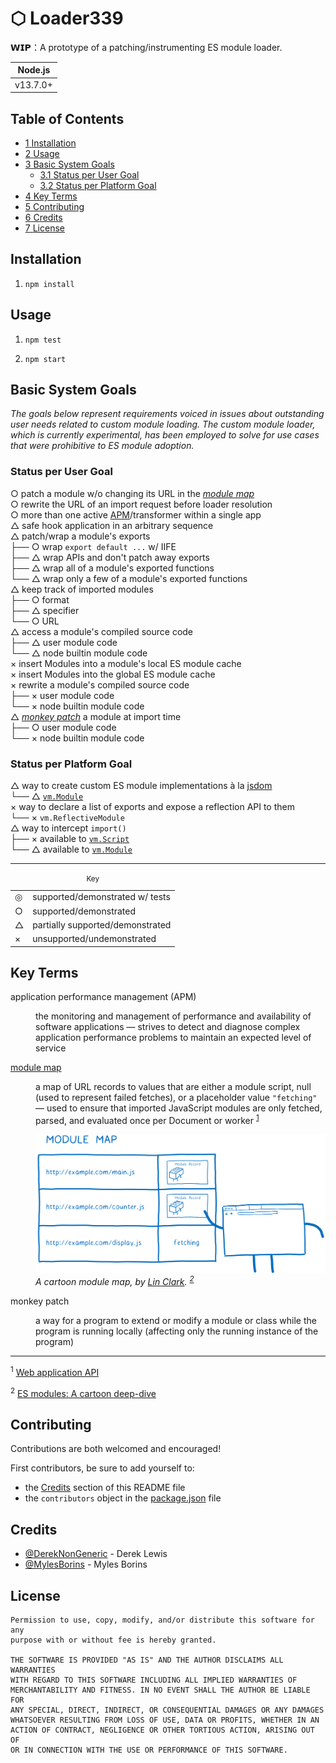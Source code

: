 # ⬡ Loader339

𝗪𝗜𝗣：A prototype of a patching/instrumenting ES module loader.

| Node.js  |
| :------: |
| v13.7.0+ |

## <a id="Table_of_Contents">Table of Contents</a>

- [<span class="tocnumber">1</span> <span class="toctext">Installation</span>](#installation)
- [<span class="tocnumber">2</span> <span class="toctext">Usage</span>](#usage)
- [<span class="tocnumber">3</span> <span class="toctext">Basic System Goals</span>](#basic-system-goals)
  - [<span class="tocnumber">3.1</span> <span class="toctext">Status per User Goal</span>](#status-per-user-goal)
  - [<span class="tocnumber">3.2</span> <span class="toctext">Status per Platform Goal</span>](#status-per-platform-goal)
- [<span class="tocnumber">4</span> <span class="toctext">Key Terms</span>](#key-terms)
- [<span class="tocnumber">5</span> <span class="toctext">Contributing</span>](#contributing)
- [<span class="tocnumber">6</span> <span class="toctext">Credits</span>](#credits)
- [<span class="tocnumber">7</span> <span class="toctext">License</span>](#license)

## Installation

1. `npm install`

## Usage

1. `npm test`

1. `npm start`

## Basic System Goals<a id="basic-system-goals"></a>

_The goals below represent requirements voiced in issues about outstanding user
needs related to custom module loading. The custom module loader, which is
currently experimental, has been employed to solve for use cases that were
prohibitive to ES module adoption._

### <a id="status-per-user-goal">Status per User Goal</a>

○ patch a module w/o changing its URL in the [_module map_](#module-map)  
○ rewrite the URL of an import request before loader resolution  
○ more than one active [APM](#apm)/transformer within a single app  
△ safe hook application in an arbitrary sequence  
△ patch/wrap a module's exports  
├── ○ wrap `export default ...` w/ IIFE  
├── △ wrap APIs and don't patch away exports  
├── △ wrap all of a module's exported functions  
└── △ wrap only a few of a module's exported functions  
△ keep track of imported modules  
├── ○ format  
├── △ specifier  
└── ○ URL  
△ access a module's compiled source code  
├── △ user module code  
└── △ node builtin module code  
× insert Modules into a module's local ES module cache  
× insert Modules into the global ES module cache  
× rewrite a module's compiled source code  
├── × user module code  
└── × node builtin module code  
△ [_monkey patch_](#monkey-patch) a module at import time  
├── ○ user module code  
└── × node builtin module code

### Status per Platform Goal<a id="status-per-platform-goal"></a>

△ way to create custom ES module implementations à la
[jsdom](https://github.com/jsdom/jsdom)  
└── △ [`vm.Module`](https://nodejs.org/api/vm.html#vm_class_vm_module)  
× way to declare a list of exports and expose a reflection API to them  
└── × `vm.ReflectiveModule`  
△ way to intercept `import()`  
├── × available to
[`vm.Script`](https://nodejs.org/api/vm.html#vm_class_vm_script)  
└── △ available to
[`vm.Module`](https://nodejs.org/api/vm.html#vm_class_vm_module)

---

<table>
<caption><small>Key</small></caption>
<tbody>
<tr><td>◎</td><td>supported/demonstrated w/ tests</td></tr>
<tr><td>○</td><td>supported/demonstrated</td></tr>
<tr><td>△</td><td>partially supported/demonstrated</td></tr>
<tr><td>×</td><td>unsupported/undemonstrated</td></tr>
<tbody>
</table>

## Key Terms<a id="key-terms"></a>

<dl>
<dt id="apm">application performance management (APM)</dt>
<dd>

the monitoring and management of performance and availability of software
applications — strives to detect and diagnose complex application performance
problems to maintain an expected level of service

</dd>
<dt id="module-map">

[module map](https://html.spec.whatwg.org/multipage/webappapis.html#module-map)

</dt>
<dd>

a map of URL records to values that are either a module script, null (used to
represent failed fetches), or a placeholder value `"fetching"` — used to ensure
that imported JavaScript modules are only fetched, parsed, and evaluated once
per Document or worker <sup>[1](#ref1)</sup>

![](doc/img/25_module_map.png) _A cartoon module map, by
[Lin Clark](https://twitter.com/linclark). <sup>[2](#ref2)</sup>_

</dd>

<dt id="monkey-patch">monkey patch</dt>
<dd>

a way for a program to extend or modify a module or class while the program is
running locally (affecting only the running instance of the program)

</dd>
</dl>

---

<sup id="ref1">1</sup>
[Web application API](https://html.spec.whatwg.org/multipage/webappapis.html#module-map)

<sup id="ref2">2</sup>
[ES modules: A cartoon deep-dive](https://hacks.mozilla.org/2018/03/es-modules-a-cartoon-deep-dive/)

## Contributing

Contributions are both welcomed and encouraged!

First contributors, be sure to add yourself to:

- the [Credits](#credits) section of this README file
- the `contributors` object in the [package.json](./package.json) file

## Credits

- [@DerekNonGeneric](https://github.com/DerekNonGeneric) - Derek Lewis
- [@MylesBorins](https://github.com/MylesBorins) - Myles Borins

## License

```
Permission to use, copy, modify, and/or distribute this software for any
purpose with or without fee is hereby granted.

THE SOFTWARE IS PROVIDED "AS IS" AND THE AUTHOR DISCLAIMS ALL WARRANTIES
WITH REGARD TO THIS SOFTWARE INCLUDING ALL IMPLIED WARRANTIES OF
MERCHANTABILITY AND FITNESS. IN NO EVENT SHALL THE AUTHOR BE LIABLE FOR
ANY SPECIAL, DIRECT, INDIRECT, OR CONSEQUENTIAL DAMAGES OR ANY DAMAGES
WHATSOEVER RESULTING FROM LOSS OF USE, DATA OR PROFITS, WHETHER IN AN
ACTION OF CONTRACT, NEGLIGENCE OR OTHER TORTIOUS ACTION, ARISING OUT OF
OR IN CONNECTION WITH THE USE OR PERFORMANCE OF THIS SOFTWARE.
```
